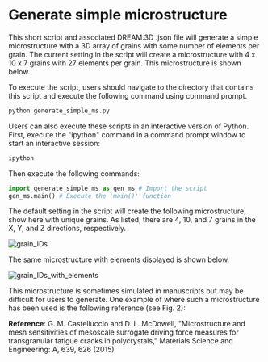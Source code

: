 # Generate simple microstructure

  This short script and associated DREAM.3D .json file will generate a simple microstructure with a 3D array of grains with some number of elements per grain. The current setting in the script will create a microstructure with 4 x 10 x 7 grains with 27 elements per grain. This microstructure is shown below.
  
  To execute the script, users should navigate to the directory that contains this script and execute the following command using command prompt.
 
  ```bash
  python generate_simple_ms.py
  ```
  
  Users can also execute these scripts in an interactive version of Python. First, execute the "ipython" command in a command prompt window to start an interactive session:
  
  ```bash
  ipython
  ```
  
  Then execute the following commands:
  
  ```python
  import generate_simple_ms as gen_ms # Import the script
  gen_ms.main() # Execute the 'main()' function
  ```
  
  The default setting in the script will create the following microstructure, show here with unique grains. As listed, there are 4, 10, and 7 grains in the X, Y, and Z directions, respectively. 
  
  ![grain_IDs](https://user-images.githubusercontent.com/74416866/118996464-8e8a9800-b94d-11eb-8f4c-eacc0fc8954a.png)
  
  The same microstructure with elements displayed is shown below. 
  
  ![grain_IDs_with_elements](https://user-images.githubusercontent.com/74416866/118996809-cdb8e900-b94d-11eb-8dba-0f5cf5946d81.png)
  
  
  This microstructure is sometimes simulated in manuscripts but may be difficult for users to generate. One example of where such a microstructure has been used is the following reference (see Fig. 2):
  
  <B>Reference</B>:  G. M. Castelluccio and D. L. McDowell, "Microstructure and mesh sensitivities of mesoscale surrogate driving force measures for transgranular fatigue cracks in polycrystals," Materials Science and Engineering: A, 639, 626 (2015)
